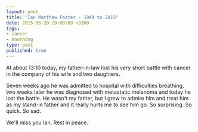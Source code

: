 ```yaml
---
layout: post
title: "Ian Matthew Foster - 1949 to 2015"
date: 2015-06-20 20:00:09 +0100
tags:
- cancer
- mourning
type: post
published: true
---
```

At about 13:10 today, my father-in-law lost his very short battle with cancer in the company of his wife and two daughters.

Seven weeks ago he was admitted to hospital with difficulties breathing, two weeks later he was diagnosed with metastatic melanoma and today he lost the battle. He wasn't my father, but I grew to admire him and treat him as my stand-in father and it really hurts me to see him go. So surprising. So quick. So sad.

We'll miss you Ian. Rest in peace.
